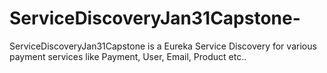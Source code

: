 # ServiceDiscoveryJan31Capstone-
ServiceDiscoveryJan31Capstone  is a Eureka Service Discovery for various payment services like Payment, User, Email, Product etc..
